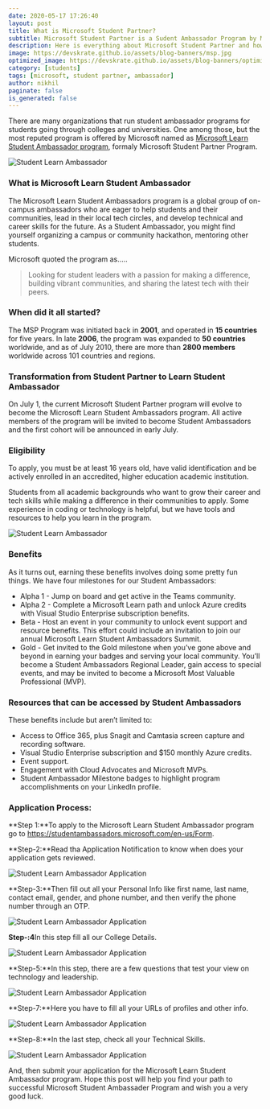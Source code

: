 ```yaml
---
date: 2020-05-17 17:26:40
layout: post
title: What is Microsoft Student Partner?
subtitle: Microsoft Student Partner is a Sudent Ambassador Program by Microsoft
description: Here is everything about Microsoft Student Partner and how to apply for it?
image: https://devskrate.github.io/assets/blog-banners/msp.jpg
optimized_image: https://devskrate.github.io/assets/blog-banners/optimized/msp-opt.jpg
category: [students]
tags: [microsoft, student partner, ambassador]
author: nikhil
paginate: false
is_generated: false
---
```


There are many organizations that run student ambassador programs for students going through colleges and universities. One among those, but the most reputed program is offered by Microsoft named as <a href="https://studentambassadors.microsoft.com/en-us" target="_blank">Microsoft Learn Student Ambassador program</a>, formaly Microsoft Student Partner Program.

<img src="https://devskrate.github.io/assets/images/microsoft/student-partner-intro.jpg" alt="Student Learn Ambassador" title="Student Learn Ambassador">

### What is Microsoft Learn Student Ambassador

The Microsoft Learn Student Ambassadors program is a global group of on-campus ambassadors who are eager to help students and their communities, lead in their local tech circles, and develop technical and career skills for the future. As a Student Ambassador, you might find yourself organizing a campus or community hackathon, mentoring other students.

Microsoft quoted the program as.....

> Looking for student leaders with a passion for making a difference, building vibrant communities, and sharing the latest tech with their peers.

### When did it all started?

The MSP Program was initiated back in **2001**, and operated in **15 countries** for five years. In late **2006**, the program was expanded to **50 countries** worldwide, and as of July 2010, there are more than **2800 members** worldwide across 101 countries and regions.

### Transformation from Student Partner to Learn Student Ambassador

On July 1, the current Microsoft Student Partner program will evolve to become the Microsoft Learn Student Ambassadors program. All active members of the program will be invited to become Student Ambassadors and the first cohort will be announced in early July.

### Eligibility

To apply, you must be at least 16 years old, have valid identification and be actively enrolled in an accredited, higher education academic institution.

Students from all academic backgrounds who want to grow their career and tech skills while making a difference in their communities to apply. Some experience in coding or technology is helpful, but we have tools and resources to help you learn in the program.

<img src="https://devskrate.github.io/assets/images/microsoft/student-partner-works.jpg" alt="Student Learn Ambassador" title="Student Learn Ambassador">

### Benefits

As it turns out, earning these benefits involves doing some pretty fun things. We have four milestones for our Student Ambassadors:

- Alpha 1 - Jump on board and get active in the Teams community.
- Alpha 2 - Complete a Microsoft Learn path and unlock Azure credits with Visual Studio Enterprise subscription benefits.
- Beta - Host an event in your community to unlock event support and resource benefits. This effort could include an invitation to join our annual Microsoft Learn Student Ambassadors Summit.
- Gold - Get invited to the Gold milestone when you’ve gone above and beyond in earning your badges and serving your local community. You’ll become a Student Ambassadors Regional Leader, gain access to special events, and may be invited to become a Microsoft Most Valuable Professional (MVP).

### Resources that can be accessed by Student Ambassadors

These benefits include but aren’t limited to:

- Access to Office 365, plus Snagit and Camtasia screen capture and recording software.
- Visual Studio Enterprise subscription and \$150 monthly Azure credits.
- Event support.
- Engagement with Cloud Advocates and Microsoft MVPs.
- Student Ambassador Milestone badges to highlight program accomplishments on your LinkedIn profile.

### Application Process:

**Step 1:**To apply to the Microsoft Learn Student Ambassador program go to <a href="https://studentambassadors.microsoft.com/en-us/Form" target="_blank">https://studentambassadors.microsoft.com/en-us/Form</a>.

**Step-2:**Read tha Application Notification to know when does your application gets reviewed.

<img src="https://devskrate.github.io/assets/images/microsoft/msp-apply-1.jpg" alt="Student Learn Ambassador Application" title="Student Learn Ambassador Application">

**Step-3:**Then fill out all your Personal Info like first name, last name, contact email, gender, and phone number, and then verify the phone number through an OTP.

<img src="https://devskrate.github.io/assets/images/microsoft/msp-apply-2.jpg" alt="Student Learn Ambassador Application" title="Student Learn Ambassador Application">

**Step-:4**In this step fill all our College Details.

<img src="https://devskrate.github.io/assets/images/microsoft/msp-apply-3.jpg" alt="Student Learn Ambassador Application" title="Student Learn Ambassador Application">

**Step-5:**In this step, there are a few questions that test your view on technology and leadership.

<img src="https://devskrate.github.io/assets/images/microsoft/msp-apply-4.jpg" alt="Student Learn Ambassador Application" title="Student Learn Ambassador Application">

**Step-7:**Here you have to fill all your URLs of profiles and other info.

<img src="https://devskrate.github.io/assets/images/microsoft/msp-apply-5.jpg" alt="Student Learn Ambassador Application" title="Student Learn Ambassador Application">

**Step-8:**In the last step, check all your Technical Skills.

<img src="https://devskrate.github.io/assets/images/microsoft/msp-apply-6.jpg" alt="Student Learn Ambassador Application" title="Student Learn Ambassador Application">

And, then submit your application for the Microsoft Learn Student Ambassador program. Hope this post will help you find your path to successful Microsoft Student Ambassader Program and wish you a very good luck.
